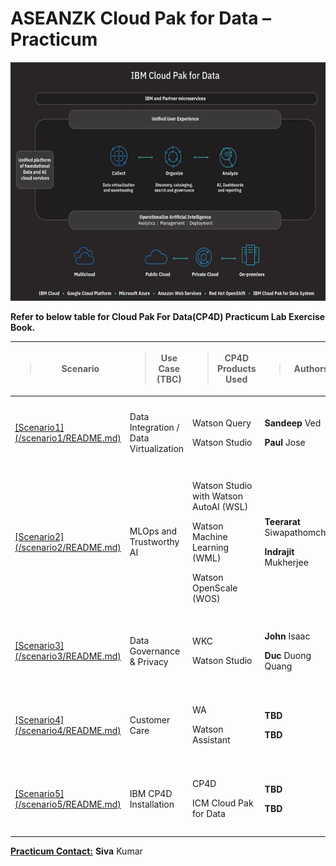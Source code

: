 # ASEANZK Cloud Pak for Data – Practicum

<img src="./media/image1.png" style="width:6.26806in;height:3.975in"
alt="Graphical user interface, application, website Description automatically generated" />

**Refer to below table for Cloud Pak For Data(CP4D) Practicum Lab Exercise Book.**

<table style="width:100%;">
<colgroup>
<col style="width: 10%" />
<col style="width: 19%" />
<col style="width: 21%" />
<col style="width: 24%" />
<col style="width: 23%" />
</colgroup>
<thead>
<tr class="header">
<th><blockquote>
<p><strong>Scenario</strong></p>
</blockquote></th>
<th><blockquote>
<p><strong>Use Case (TBC)</strong></p>
</blockquote></th>
<th><blockquote>
<p><strong>CP4D Products Used</strong></p>
</blockquote></th>
<th><blockquote>
<p><strong>Authors</strong></p>
</blockquote></th>
<th><blockquote>
<p><strong>Slack Channel</strong></p>
</blockquote></th>
</tr>
</thead>
<tbody>

<tr class="odd">
<td><p><u>
[Scenario1](/scenario1/README.md)
</u></p>
</td>
<td>
<p>Data Integration / Data Virtualization</p>
</td>
<td>
<p>Watson Query</p>
<p>Watson Studio</p>
</td>
<td>
<p><strong>Sandeep</strong> Ved</p>
<p><strong>Paul</strong> Jose</p>
</td>
<td>
<p>#XYZ-ASEANZ-ICP4D-PRACTICUM-SCENARIO-1</p>
</td>
</tr>

<tr class="even">
<td>
<p><u>
[Scenario2](/scenario2/README.md)
</u></p>
</td>
<td>
<p>MLOps and Trustworthy AI</p>
</td>
<td>
<p>Watson Studio with Watson AutoAI (WSL)</p>
<p>Watson Machine Learning (WML)</p>
<p>Watson OpenScale (WOS)</p>
</td>
<td>
<p><strong>Teerarat</strong> Siwapathomchai</p>
<p><strong>Indrajit</strong> Mukherjee</p>
</td>
<td>
<p>#XYZ-ASEANZ-ICP4D-PRACTICUM-SCENARIO-2</p>
</td>
</tr>

<tr class="odd">
<td><p><u>
[Scenario3](/scenario3/README.md)
</u></p>
</td>
<td>
<p>Data Governance &amp; Privacy</p>
</td>
<td>
<p>WKC</p>
<p>Watson Studio</p>
</td>
<td>
<p><strong>John</strong> Isaac</p>
<p><strong>Duc</strong> Duong Quang</p>
</td>
<td>
<p>#XYZ-ASEANZ-ICP4D-PRACTICUM-SCENARIO-3</p>
</td>
</tr>

<tr class="even">
<td><p><u>
[Scenario4](/scenario4/README.md)
</u></p>
</td>
<td>
<p>Customer Care</p>
</td>
<td>
<p>WA</p>
<p>Watson Assistant</p>
</td>
<td>
<p><strong>TBD</strong> </p>
<p><strong>TBD</strong> </p>
</td>
<td>
<p>#XYZ-ASEANZ-ICP4D-PRACTICUM-SCENARIO-4</p>
</td>
</tr>

<tr class="odd">
<td><p><u>
[Scenario5](/scenario5/README.md)
</u></p>
</td>
<td>
<p>IBM CP4D Installation </p>
</td>
<td>
<p>CP4D</p>
<p>ICM Cloud Pak for Data</p>
</td>
<td>
<p><strong>TBD</strong> </p>
<p><strong>TBD</strong> </p>
</td>
<td>
<p>#XYZ-ASEANZ-ICP4D-PRACTICUM-SCENARIO-5</p>
</td>
</tr>

</tbody>
</table>

**<u>Practicum Contact:</u>** **Siva** Kumar
